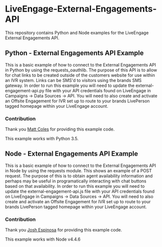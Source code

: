 # LiveEngage-External-Engagements-API
This repository contains Python and Node examples for the LiveEngage External Engagements API.

## Python - External Engagements API Example
This is a basic example of how to connect to the External Engagements API in Python by using the requests_oauthlib. The purpose of this API is to allow for chat links to be created outside of the customers website for use within an IVR system. Links can be SMS'd to visitors using the brands SMS gateway. In order to run this example you will need to update the external-engagement-api.py file with your API credentials found on LiveEngage in Campaigns → Data Sources → API. You will need to also create and activate an Offsite Engagement for IVR set up to route to your brands LivePerson tagged homepage within your LiveEngage account.

### Contribution 
Thank you [Matt Coles](https://github.com/MattJColes) for providing this example code.

This example works with Python 3.5. 

## Node - External Engagements API Example
This is a basic example of how to connect to the External Engagements API in Node by using the requests module. This shows an example of a POST request. The purpose of this is to obtain agent availability information and perhaps may be useful in programatically interacting with chat buttons based on that availability. In order to run this example you will need to update the external-engagement-api.js file with your API credentials found on LiveEngage in Campaigns → Data Sources → API. You will need to also create and activate an Offsite Engagement for IVR set up to route to your brands LivePerson tagged homepage within your LiveEngage account.

### Contribution 
Thank you [Josh Espinosa](https://github.com/Hauuguu) for providing this example code.

This example works with Node v4.4.6